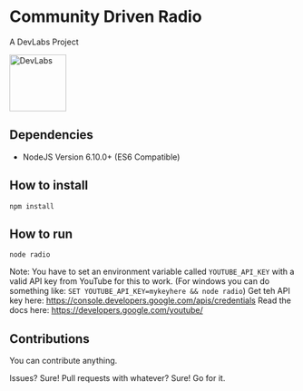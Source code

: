 # Community Driven Radio

A DevLabs Project

<img src="https://avatars0.githubusercontent.com/u/10864739?v=3&amp;s=200" alt="DevLabs" width="100" style="max-width:100%;">

## Dependencies

- NodeJS Version 6.10.0+ (ES6 Compatible)

## How to install

`npm install`

## How to run

`node radio`

Note: You have to set an environment variable called `YOUTUBE_API_KEY` with a valid API key from YouTube for this to work. (For windows you can do something like: `SET YOUTUBE_API_KEY=mykeyhere && node radio`) Get teh API key here: https://console.developers.google.com/apis/credentials Read the docs here: https://developers.google.com/youtube/

## Contributions

You can contribute anything. 

Issues? Sure! Pull requests with whatever? Sure! Go for it.
